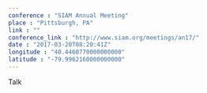 ```yaml
---
conference : "SIAM Annual Meeting"
place : "Pittsburgh, PA"
link : ""
conference_link : "http://www.siam.org/meetings/an17/"
date : "2017-03-20T08:20:41Z"
longitude : "40.4460770000000000"
latitude : "-79.9962160000000000"
---
```


Talk

